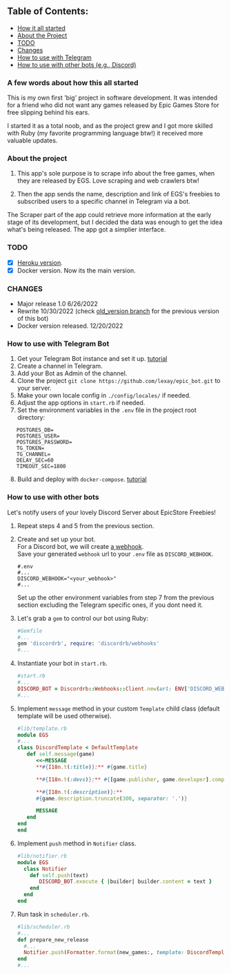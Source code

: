 ## Table of Contents:
- [How it all started](#a-few-words-about-how-this-all-started)
- [About the Project](#about-the-project)
- [TODO](#todo)
- [Changes](#changes)
- [How to use with Telegram](#how-to-use-with-telegram-bot)
- [How to use with other bots (e.g., Discord)](#how-to-use-with-other-bots)

### A few words about how this all started

This is my own first 'big' project in software development. It was intended for
a friend who did not want any games released by Epic Games Store for free
slipping behind his ears.

I started it as a total noob, and as the project grew and I got more skilled
with Ruby (my favorite programming language btw!) it received more valuable
updates.

### About the project

1. This app's sole purpose is to scrape info about the free games, when they are
   released by EGS. Love scraping and web crawlers btw!

2. Then the app sends the name, description and link of EGS's freebies to
   subscribed users to a specific channel in Telegram via a bot.

The Scraper part of the app could retrieve more information at the early stage
of its development, but I decided the data was enough to get the idea what's
being released. The app got a simplier interface.

### TODO

- [X] [Heroku version](https://github.com/lexay/epic_bot/tree/heroku).  
- [X] Docker version. Now its the main version.

### CHANGES

* Major release 1.0 6/26/2022
* Rewrite 10/30/2022 (check [old_version branch](https://github.com/lexay/epic_bot/tree/old_version) for the previous version of this bot)
* Docker version released. 12/20/2022

### How to use with Telegram Bot

1. Get your Telegram Bot instance and set it up. [tutorial](https://core.telegram.org/bots#3-how-do-i-create-a-bot)
2. Create a channel in Telegram.
3. Add your Bot as Admin of the channel.
4. Clone the project `git clone https://github.com/lexay/epic_bot.git` to your
   server.
5. Make your own locale config in `./config/locales/` if needed.
6. Adjust the app options in `start.rb` if needed.
7. Set the environment variables in the `.env` file in the project root directory:  
```
   POSTGRES_DB=  
   POSTGRES_USER=  
   POSTGRES_PASSWORD=  
   TG_TOKEN=  
   TG_CHANNEL=  
   DELAY_SEC=60  
   TIMEOUT_SEC=1800  
```
8. Build and deploy with `docker-compose`. [tutorial](https://docs.docker.com/engine/reference/commandline/compose/)

### How to use with other bots

Let's notify users of your lovely Discord Server about EpicStore Freebies!
1. Repeat steps 4 and 5 from the previous section.
2. Create and set up your bot.  
   For a Discord bot, we will create [a webhook](https://support.discord.com/hc/en-us/articles/228383668-Intro-to-Webhooks).  
   Save your generated `webhook` url to your `.env` file as `DISCORD_WEBHOOK`.  
   ```
   #.env
   #...
   DISCORD_WEBHOOK="<your_webhook>"
   #...
   ```
   Set up the other environment variables from step 7 from the previous section
   excluding the Telegram specific ones, if you dont need it.

3. Let's grab a `gem` to control our bot using Ruby:

   ```ruby
   #Gemfile
   #...
   gem 'discordrb', require: 'discordrb/webhooks'
   #...
   ```

4. Instantiate your bot in `start.rb`.

   ```ruby
   #start.rb
   #...
   DISCORD_BOT = Discordrb::Webhooks::Client.new(url: ENV['DISCORD_WEBHOOK'])
   #...
   ```

5. Implement `message` method in your custom `Template` child class (default
   template will be used otherwise).

   ```ruby
   #lib/template.rb
   module EGS
   #...
   class DiscordTemplate < DefaultTemplate
      def self.message(game)
         <<~MESSAGE
         **#{I18n.t(:title)}:** #{game.title}

         **#{I18n.t(:devs)}:** #{[game.publisher, game.developer].compact.uniq.join(' - ')}

         **#{I18n.t(:description)}:**
         #{game.description.truncate(300, separator: '.')}

         MESSAGE
      end
   end
   end
   ```

6. Implement `push` method in `Notifier` class.

   ```ruby
   #lib/notifier.rb
   module EGS
     class Notifier
       def self.push(text)
          DISCORD_BOT.execute { |builder| builder.content = text }
       end
     end
   end
   ```

7. Run task in `scheduler.rb`.

    ```ruby
    #lib/scheduler.rb
    #...
    def prepare_new_release
      #...
      Notifier.push(Formatter.format(new_games:, template: DiscordTemplate))
    end
    #...
    ```
